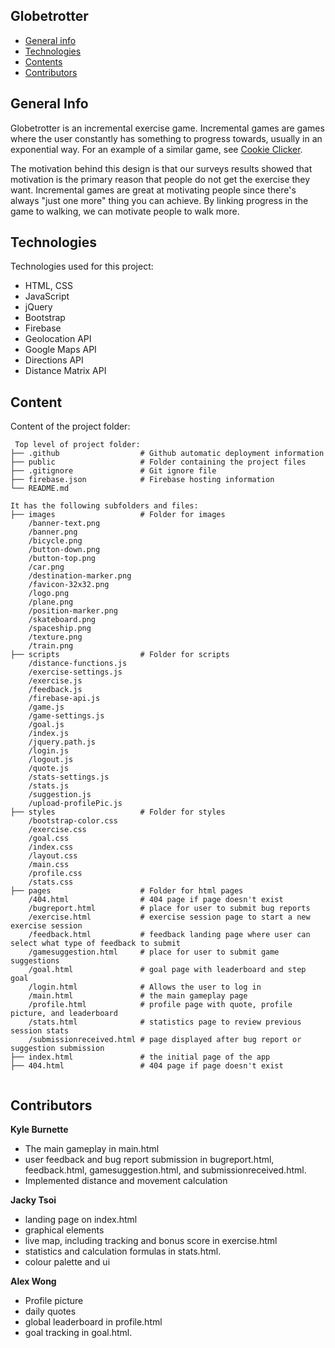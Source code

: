 ## Globetrotter

- [General info](#general-info)
- [Technologies](#technologies)
- [Contents](#content)
- [Contributors](#contributors)

## General Info

Globetrotter is an incremental exercise game. Incremental games are games where the user constantly has 
something to progress towards, usually in an exponential way. For an example of a similar game, see
[Cookie Clicker](https://orteil.dashnet.org/cookieclicker/).

The motivation behind this design is that our surveys results showed that motivation is the primary 
reason that people do not get the exercise they want. Incremental games are great at motivating
people since there's always "just one more" thing you can achieve. By linking progress in the game
to walking, we can motivate people to walk more.

## Technologies

Technologies used for this project:

- HTML, CSS
- JavaScript
- jQuery
- Bootstrap
- Firebase
- Geolocation API
- Google Maps API
- Directions API
- Distance Matrix API

## Content

Content of the project folder:

```
 Top level of project folder:
├── .github                  # Github automatic deployment information
├── public                   # Folder containing the project files
├── .gitignore               # Git ignore file
├── firebase.json            # Firebase hosting information
└── README.md

It has the following subfolders and files:
├── images                   # Folder for images
    /banner-text.png      
    /banner.png
    /bicycle.png
    /button-down.png
    /button-top.png
    /car.png
    /destination-marker.png
    /favicon-32x32.png
    /logo.png
    /plane.png
    /position-marker.png
    /skateboard.png
    /spaceship.png
    /texture.png
    /train.png
├── scripts                  # Folder for scripts
    /distance-functions.js
    /exercise-settings.js
    /exercise.js
    /feedback.js
    /firebase-api.js
    /game.js
    /game-settings.js
    /goal.js
    /index.js
    /jquery.path.js
    /login.js
    /logout.js
    /quote.js
    /stats-settings.js
    /stats.js
    /suggestion.js
    /upload-profilePic.js
├── styles                   # Folder for styles
    /bootstrap-color.css
    /exercise.css
    /goal.css
    /index.css
    /layout.css
    /main.css
    /profile.css
    /stats.css
├── pages                    # Folder for html pages
    /404.html                # 404 page if page doesn't exist
    /bugreport.html          # place for user to submit bug reports
    /exercise.html           # exercise session page to start a new exercise session
    /feedback.html           # feedback landing page where user can select what type of feedback to submit
    /gamesuggestion.html     # place for user to submit game suggestions
    /goal.html               # goal page with leaderboard and step goal
    /login.html              # Allows the user to log in
    /main.html               # the main gameplay page
    /profile.html            # profile page with quote, profile picture, and leaderboard
    /stats.html              # statistics page to review previous session stats         
    /submissionreceived.html # page displayed after bug report or suggestion submission
├── index.html               # the initial page of the app
├── 404.html                 # 404 page if page doesn't exist
        

```

## Contributors

**Kyle Burnette**
- The main gameplay in main.html
- user feedback and bug report submission in bugreport.html, feedback.html, gamesuggestion.html, and submissionreceived.html.
- Implemented distance and movement calculation  

**Jacky Tsoi**
- landing page on index.html
- graphical elements
- live map, including tracking and bonus score in exercise.html
- statistics and calculation formulas in stats.html.  
- colour palette and ui

**Alex Wong**
- Profile picture
- daily quotes
- global leaderboard in profile.html
- goal tracking in goal.html.
